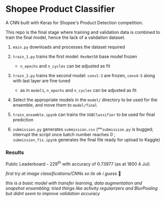# Shopee Product Classifier

A CNN built with Keras for Shopee's Product Detection competition.

This repo is the final stage where training and validation data is combined to train the final model, hence the lack of a validation dataset.

1.  `main.py` downloads and processes the dataset required

2.  `train_1.py` trains the first model: `ResNet50` base model frozen

    - `n_epochs` and `n_cycles` can be adjusted as fit

3.  `train_2.py` trains the second model: `conv1-3` are frozen, `conv4-5` along with last layer are fine tuned

    - as in `model1`, `n_epochs` and `n_cycles` can be adjusted as fit

4.  Select the appropriate models in the `model/` directory to be used for the ensemble, and move them to `model/final`

5.  `train_ensemble.ipynb` can trains the `XGBClassifier` to be used for final prediction

6.  `submission.py` generates `submission.csv` (\*\*`submission.py` is bugged; interrupt the script once batch number reaches 0 ; `submission_fix.ipynb` generates the final file ready for upload to Kaggle)

### Results

Public Leaderboard - $229^{th}$ with accuracy of $0.73977$ (as at 1800 4 Jul)

_first try at image classifications/CNNs so its ok i guess_ 🤷

_this is a basic model with transfer learning, data augmentation and snapshot ensembling; tried things like activity regularizers and BlurPooling but didnt seem to improve validation accuracy_
